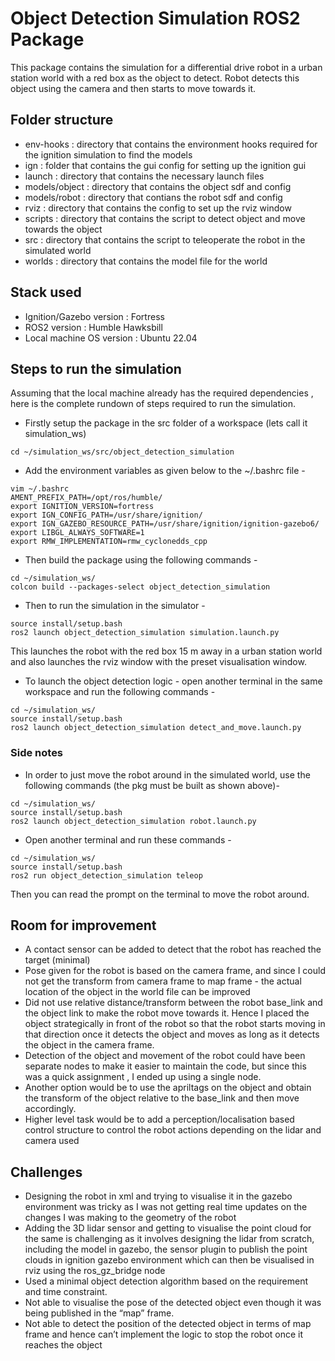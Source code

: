 # Object Detection Simulation ROS2 Package

This package contains the simulation for a differential drive robot in a urban station world with a red box as the object to detect. Robot detects this object using the camera and then starts to move towards it. 

## Folder structure
- env-hooks : directory that contains the environment hooks required for the ignition simulation to find the models
- ign : folder that contains the gui config for setting up the ignition gui 
- launch : directory that contains the necessary launch files 
- models/object : directory that contains the object sdf and config
- models/robot : directory that contians the robot sdf and config 
- rviz : directory that contains the config to set up the rviz window
- scripts : directory that contains the script to detect object and move towards the object
- src : directory that contains the script to teleoperate the robot in the simulated world
- worlds : directory that contains the model file for the world 


## Stack used 
- Ignition/Gazebo version : Fortress
- ROS2 version : Humble Hawksbill
- Local machine OS version : Ubuntu 22.04

## Steps to run the simulation
Assuming that the local machine already has the required dependencies , here is the complete rundown of steps required to run the simulation.

- Firstly setup the package in the src folder of a workspace (lets call it simulation_ws)
```
cd ~/simulation_ws/src/object_detection_simulation
```

- Add the environment variables as given below to the ~/.bashrc file - 
```
vim ~/.bashrc
AMENT_PREFIX_PATH=/opt/ros/humble/
export IGNITION_VERSION=fortress
export IGN_CONFIG_PATH=/usr/share/ignition/
export IGN_GAZEBO_RESOURCE_PATH=/usr/share/ignition/ignition-gazebo6/
export LIBGL_ALWAYS_SOFTWARE=1
export RMW_IMPLEMENTATION=rmw_cyclonedds_cpp
```

- Then build the package using the following commands - 
```
cd ~/simulation_ws/
colcon build --packages-select object_detection_simulation
```

- Then to run the simulation in the simulator - 
```
source install/setup.bash
ros2 launch object_detection_simulation simulation.launch.py
```
This launches the robot with the red box 15 m away in a urban station world and also launches the rviz window with the preset visualisation window.

- To launch the object detection logic - open another terminal in the same workspace and run the following commands -
```
cd ~/simulation_ws/
source install/setup.bash
ros2 launch object_detection_simulation detect_and_move.launch.py
```

### Side notes 

- In order to just move the robot around in the simulated world, use the following commands (the pkg must be built as shown above)- 
```
cd ~/simulation_ws/
source install/setup.bash
ros2 launch object_detection_simulation robot.launch.py
```
- Open another terminal and run these commands - 
```
cd ~/simulation_ws/
source install/setup.bash
ros2 run object_detection_simulation teleop
```

Then you can read the prompt on the terminal to move the robot around.


## Room for improvement
- A contact sensor can be added to detect that the robot has reached the target (minimal)
- Pose given for the robot is based on the camera frame, and since I could not get the transform from camera frame to map frame - the actual location of the object in the world file can be improved 
- Did not use relative distance/transform between the robot base_link and the object link to make the robot move towards it.  Hence I placed the object strategically in front of the robot so that the robot starts moving in that direction once it detects the object and moves as long as it detects the object in the camera frame. 
- Detection of the object and movement of the robot could have been separate nodes to make it easier to maintain the code, but since this was a quick assignment , I ended up using a single node. 
- Another option would be to use the apriltags on the object and obtain the transform of the object relative to the base_link and then move accordingly. 
- Higher level task would be to add a perception/localisation based control structure to control the robot actions depending on the lidar and camera used


## Challenges
- Designing the robot in xml and trying to visualise it in the gazebo environment was tricky as I was not getting real time updates on the changes I was making to the geometry of the robot 
- Adding the 3D lidar sensor and getting to visualise the point cloud for the same is challenging as it involves designing the lidar from scratch, including the model in gazebo, the sensor plugin to publish the point clouds in ignition gazebo environment which can then be visualised in rviz using the ros_gz_bridge node 
- Used a minimal object detection algorithm based on the requirement and time constraint. 
- Not able to visualise the pose of the detected object even though it was being published in the “map” frame. 
- Not able to detect the position of the detected object in terms of map frame and hence can’t implement the logic to stop the robot once it reaches the object
